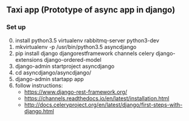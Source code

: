 Taxi app (Prototype of async app in django)
--

### Set up

0. install python3.5 virtualenv rabbitmq-server python3-dev
1. mkvirtualenv -p /usr/bin/python3.5 asyncdjango
2. pip install django djangorestframework channels celery django-extensions django-ordered-model
3. django-admin startproject asyncdjango
4. cd asyncdjango/asyncdjango/
5. django-admin startapp app
6. follow instructions:
    * https://www.django-rest-framework.org/
    * https://channels.readthedocs.io/en/latest/installation.html
    * http://docs.celeryproject.org/en/latest/django/first-steps-with-django.html
